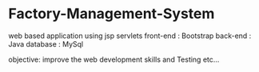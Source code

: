 # Factory-Management-System
web based application using jsp servlets
front-end : Bootstrap
back-end : Java
database : MySql

objective: improve the web development skills and Testing etc...